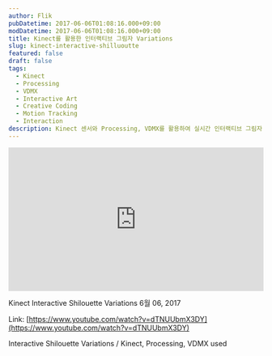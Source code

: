 ```yaml
---
author: Flik
pubDatetime: 2017-06-06T01:08:16.000+09:00
modDatetime: 2017-06-06T01:08:16.000+09:00
title: Kinect를 활용한 인터랙티브 그림자 Variations
slug: kinect-interactive-shilluoutte
featured: false
draft: false
tags:
  - Kinect
  - Processing
  - VDMX
  - Interactive Art
  - Creative Coding
  - Motion Tracking
  - Interaction
description: Kinect 센서와 Processing, VDMX를 활용하여 실시간 인터랙티브 그림자 효과를 구현한 작품입니다. 사용자의 움직임을 추적하여 다양한 시각적 변주를 만들어내는 인터랙티브 작품을 소개합니다.
---
```


<div style="position: relative; padding-bottom: 56.25%; height: 0;">
  <iframe 
    style="position: absolute; top: 0; left: 0; width: 100%; height: 100%;" 
    src="https://www.youtube.com/embed/dTNUUbmX3DY" 
    title="Kinect Interactive Shilouette Variations" 
    frameborder="0" 
    allow="accelerometer; autoplay; clipboard-write; encrypted-media; gyroscope; picture-in-picture" 
    allowfullscreen>
  </iframe>
</div>

Kinect Interactive Shilouette Variations
6월 06, 2017

Link: [https://www.youtube.com/watch?v=dTNUUbmX3DY](https://www.youtube.com/watch?v=dTNUUbmX3DY)

Interactive Shilouette Variations / Kinect, Processing, VDMX used
